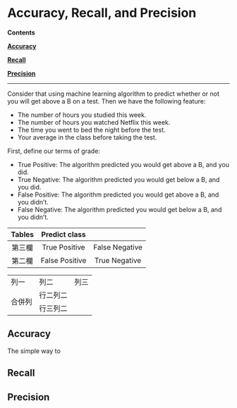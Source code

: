 # Accuracy, Recall, and Precision

**Contents**

[**Accuracy**](#acc)

[**Recall**](#recall)

[**Precision**](#pre)

-----
Consider that using machine learning algorithm to predict whether or not you will get above a B on a test. Then we have the following feature:  
* The number of hours you studied this week.  
* The number of hours you watched Netflix this week.  
* The time you went to bed the night before the test.  
* Your average in the class before taking the test.  

First, define our terms of grade:  
* True Positive: The algorithm predicted you would get above a B, and you did.
* True Negative: The algorithm predicted you would get below a B, and you did.
* False Positive: The algorithm predicted you would get above a B, and you didn’t.
* False Negative: The algorithm predicted you would get below a B, and you didn’t.

| Tables        | Predict class||
| :-------------: |:-------------:| :-----:|
| 第三欄        | True Positive      | False Negative |
| 第二欄        | False Positive      |   True Negative |

<table>
    <tr>
        <td>列一</td> 
        <td>列二</td> 
        <td>列三</td> 
   </tr>
    <tr>
        <td rowspan="2">合併列</td>    
        <td >行二列二</td>  
    </tr>
    <tr>
        <td >行三列二</td>  
    </tr>
</table>

## Accuracy <a name="acc"/>

The simple way to 

## Recall <a name="recall"/>

## Precision <a name="pre"/>
